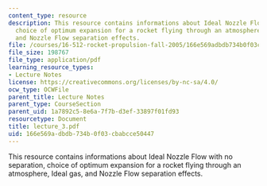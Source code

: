 ```yaml
---
content_type: resource
description: This resource contains informations about Ideal Nozzle Flow with no separation,
  choice of optimum expansion for a rocket flying through an atmosphere, Ideal gas,
  and Nozzle Flow separation effects.
file: /courses/16-512-rocket-propulsion-fall-2005/166e569adbdb734b0f03cbabcce50447_lecture_3.pdf
file_size: 198767
file_type: application/pdf
learning_resource_types:
- Lecture Notes
license: https://creativecommons.org/licenses/by-nc-sa/4.0/
ocw_type: OCWFile
parent_title: Lecture Notes
parent_type: CourseSection
parent_uid: 1a7892c5-8e6a-7f7b-d3ef-33897f01fd93
resourcetype: Document
title: lecture_3.pdf
uid: 166e569a-dbdb-734b-0f03-cbabcce50447
---
```

This resource contains informations about Ideal Nozzle Flow with no separation, choice of optimum expansion for a rocket flying through an atmosphere, Ideal gas, and Nozzle Flow separation effects.